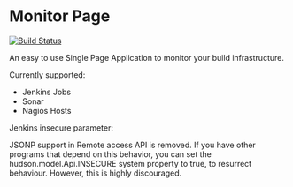Monitor Page
============

[![Build Status](https://travis-ci.org/afranken/monitoring.png?branch=master)](https://travis-ci.org/afranken/monitoring)

An easy to use Single Page Application to monitor your build infrastructure.

Currently supported:

* Jenkins Jobs
* Sonar
* Nagios Hosts



Jenkins insecure parameter:

JSONP support in Remote access API is removed. If you have other programs that depend on this behavior, you can set the hudson.model.Api.INSECURE system property to true, to resurrect behaviour. However, this is highly discouraged.
